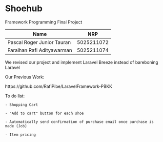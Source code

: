 <h1>Shoehub</h1>
<p>Framework Programming Final Project</p>

| Name                        | NRP        |
|-----------------------------|------------|
|Pascal Roger Junior Tauran   | 5025211072 |
|Faraihan Rafi Adityawarman   | 5025211074 |

<p>We revised our project and implement Laravel Breeze instead of bareboning Laravel</p>

<p>Our Previous Work:</p>
https://github.com/RafiPibe/LaravelFramework-PBKK

To do list:
```
- Shopping Cart

- "Add to cart" button for each shoe

- Automatically send confirmation of purchase email once purchase is made (Job)

- Item pricing
```
